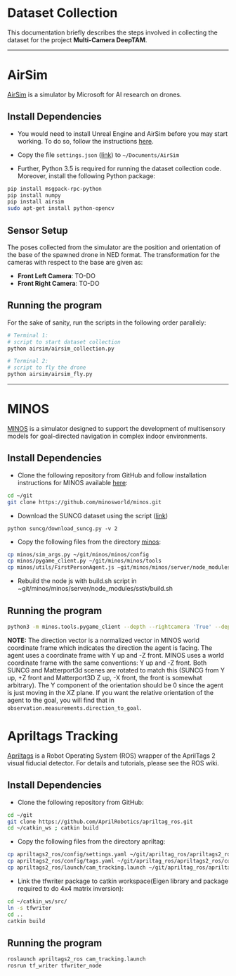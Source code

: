 # Dataset Collection

This documentation briefly describes the steps involved in collecting the dataset for the project __Multi-Camera DeepTAM__.

---

# AirSim

[AirSim](https://github.com/Microsoft/AirSim) is a simulator by Microsoft for AI research on drones.  

## Install Dependencies

* You would need to install Unreal Engine and AirSim before you may start working. To do so, follow the instructions [here](https://microsoft.github.io/AirSim/docs/build_linux/).

* Copy the file `settings.json` ([link](airsim/utils/settings.json)) to `~/Documents/AirSim`

* Further, Python 3.5 is required for running the dataset collection code. Moreover, install the following Python package:

```bash
pip install msgpack-rpc-python
pip install numpy
pip install airsim
sudo apt-get install python-opencv
```

## Sensor Setup

The poses collected from the simulator are the position and orientation of the base of the spawned drone in NED format. The transformation for the cameras with respect to the base are given as:
* __Front Left Camera__: TO-DO
* __Front Right Camera__: TO-DO

## Running the program

For the sake of sanity, run the scripts in the following order parallely:
```bash
# Terminal 1:
# script to start dataset collection
python airsim/airsim_collection.py

# Terminal 2:
# script to fly the drone
python airsim/airsim_fly.py
```

---

# MINOS

[MINOS](https://github.com/minosworld/minos) is a simulator designed to support the development of multisensory models for goal-directed navigation in complex indoor environments.

## Install Dependencies

* Clone the following repository from GitHub and follow installation instructions for MINOS available [here](https://github.com/minosworld/minos#installing):
```bash
cd ~/git
git clone https://github.com/minosworld/minos.git
```

* Download the SUNCG dataset using the script ([link](suncg/download_suncg.py))
```
python suncg/download_suncg.py -v 2
```

* Copy the following files from the directory [minos](minos):
```bash
cp minos/sim_args.py ~/git/minos/minos/config
cp minos/pygame_client.py ~/git/minos/minos/tools
cp minos/utils/FirstPersonAgent.js ~git/minos/minos/server/node_modules/sstk/client/js/lib/sim
```
* Rebuild the node js with build.sh script in ~git/minos/minos/server/node_modules/sstk/build.sh

## Running the program

```bash
python3 -m minos.tools.pygame_client --depth --rightcamera 'True' --depthright 'True' --save_toc 'True' --save_rootdir
```

__NOTE:__ The direction vector is a normalized vector in MINOS world coordinate frame which indicates the direction the agent is facing. The agent uses a coordinate frame with Y up and -Z front. MINOS uses a world coordinate frame with the same conventions: Y up and -Z front. Both SUNCG and Matterport3d scenes are rotated to match this (SUNCG from Y up, +Z front and Matterport3D Z up, -X front, the front is somewhat arbitrary). The Y component of the orientation should be 0 since the agent is just moving in the XZ plane. If you want the relative orientation of the agent to the goal, you will find that in `observation.measurements.direction_to_goal`.

# Apriltags Tracking

[Apriltags](https://github.com/AprilRobotics/apriltag_ros.git) is a Robot Operating System (ROS) wrapper of the AprilTags 2 visual fiducial detector. For details and tutorials, please see the ROS wiki.

## Install Dependencies

* Clone the following repository from GitHub:
```bash
cd ~/git
git clone https://github.com/AprilRobotics/apriltag_ros.git
cd ~/catkin_ws ; catkin build
```

* Copy the following files from the directory apriltag:
```bash
cp apriltags2_ros/config/settings.yaml ~/git/apriltag_ros/apriltags2_ros/config/
cp apriltags2_ros/config/tags.yaml ~/git/apriltag_ros/apriltags2_ros/config/
cp apriltags2_ros/launch/cam_tracking.launch ~/git/apriltag_ros/apriltags2_ros/launch/
```

* Link the tfwriter package to catkin workspace(Eigen library and package required to do 4x4 matrix inversion):
```bash
cd ~/catkin_ws/src/
ln -s tfwriter 
cd ..
catkin build
```

## Running the program

```bash
roslaunch apriltags2_ros cam_tracking.launch
rosrun tf_writer tfwriter_node 
```
